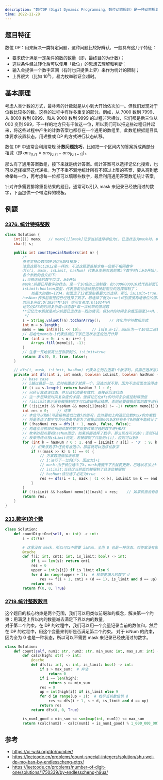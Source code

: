 ```yaml
---
description: "数位DP（Digit Dynamic Programming，数位动态规划）是一种动态规划算法的应用，用于解决与数字相关的问题，特别是涉及数字位数的计数、组合、计算等问题。"
time: 2022-11-28
---
```


## 题目特征

数位 DP：用来解决一类特定问题，这种问题比较好辨认，一般具有这几个特征：
* 要求统计满足一定条件的数的数量（即，最终目的为计数）；
* 这些条件经过转化后可以使用「数位」的思想去理解和判断；
* 输入会提供一个数字区间（有时也只提供上界）来作为统计的限制；
* 上界很大（比如 $10^8$），暴力枚举验证会超时。

## 基本原理

考虑人类计数的方式，最朴素的计数就是从小到大开始依次加一。但我们发现对于位数比较多的数，这样的过程中有许多重复的部分。例如，从 7000 数到 7999、从 8000 数到 8999、和从 9000 数到 9999 的过程非常相似，它们都是后三位从 000 变到 999，不一样的地方只有千位这一位，所以我们可以把这些过程归并起来，将这些过程中产生的计数答案也都存在一个通用的数组里。此数组根据题目具体要求设置状态，用递推或 DP 的方式进行状态转移。

数位 DP 中通常会利用常规 **计数问题技巧**，比如把一个区间内的答案拆成两部分相减（即 $ans_{\lbrack l, r \rbrack} = ans_{\lbrack 0, r \rbrack} - ans_{\lbrack 0, l-1 \rbrack}$）。

那么有了通用答案数组，接下来就是统计答案。统计答案可以选择记忆化搜索，也可以选择循环迭代递推。为了不重不漏地统计所有不超过上限的答案，要从高到低枚举每一位，再考虑每一位都可以填哪些数字，最后利用通用答案数组统计答案。

针对许多需要排除重复结果的题目，通常可以引入 mask 来记录已经使用过的数字，下面提供一个带注释的模板。

## 例题

### [2376. 统计特殊整数](https://leetcode.cn/problems/count-special-integers/)

```java
class Solution {
    int[][] memo;   // memo[i][mask]记录当前选择顺位为i，已选状态为mask时，构造第i位及后面位的合法方案数
    char[] s;

    public int countSpecialNumbers(int n) {
        /*
        参考灵神の数位DP记忆化DFS模板：
        注意这题与LC1012是一样的，不过这题更直接求每一位都不相同数字
        dfs(i, mask, isLimit, hasNum) 代表从左到右选到第i个数字时(i从0开始)，前面数字已选状态为mask时的合法方案数
        各个参数的含义如下:
        i:当前选择的数字位次，从0开始
        mask:前面已择数字的状态，是一个10位的二进制数，如:0000000010就代表前面已经选了1
        isLimit:boolean类型，代表当前位选择是否被前面位的选择限制了；
            如最大的数n=1234，前面选了12都是贴着最大的选择，那么 isLimit=true，选第3位的时候会被限制在0~3，否则超过n；否则是0~9，isLimit=false
        hasNum:表示前面是否已经选择了数字，若选择了就为true(识别直接构造低位的情况)
        时间复杂度:O(1024*M*10) 空间复杂度:O(1024*M)
        记忆化DFS的时间复杂度=状态数*每一次枚举的情况数
        **记忆化本质就是减少前面已选状态一致的情况，将1eM的时间复杂度压缩至1<<M，效率非常高**
         */
        s = String.valueOf(n).toCharArray();    // 转化为字符数组形式
        int m = s.length;
        memo = new int[m][1 << 10];     // i∈[0,m-1]，mask为一个10位二进制数
        // 初始化memo为-1代表该顺位下该已选状态还没进行计算
        for (int i = 0; i < m; i++) {
            Arrays.fill(memo[i], -1);
        }
        // 注意一开始最高位是有限制的，isLimit=true
        return dfs(0, 0, true, false);
    }

    // dfs(i, mask, isLimit, hasNum) 代表从左到右选第i个数字时，前面已选状态为mask时的合法方案数
    private int dfs(int i, int mask, boolean isLimit, boolean hasNum) {
        // base case
        // i越过最后一位，此时前面选了就算一个，没选的就不算，因为不选后面也没得选了
        if (i == s.length) return hasNum ? 1 : 0;
        // 已经计算过该状态，并且该状态是有效的，直接返回该状态
        // 这一步是降低时间复杂度的关键，使得记忆化dfs的时间复杂度控制得很低
        // !isLimit表示没有被限制的才可以直接得出结果，否则还要根据后面的数字进行计算子问题计算
        if (!isLimit && hasNum && memo[i][mask] != -1) return memo[i][mask];
        int res = 0;    // 结果
        // 本位可以取0(可直接构造低位数)的情况，此时要加上构造低位数0xxx的方案数
        // 将是否选了数字作为分类条件是为了避免出现00010这样有多个0的就不能统计了
        if (!hasNum) res = dfs(i + 1, mask, false, false);
        // 构造与当前顺位相同位数的数字就要枚举可选的数字进行DFS
        // 枚举的起点要视hasNum而定，如果前面选择了数字，那么现在可以选0；否则只能从1开始
        // 枚举得终点视isLimit而定，若被限制了只能到s[i]，否则可以到9
        for (int k = hasNum ? 0 : 1, end = isLimit ? s[i] - '0' : 9; k <= end; k++) {
            // 如果该数字k还没有被选中，那猫就可以选该位数字
            if (((mask >> k) & 1) == 0) {
                // 方案数遵循加法原理
                // i:进行下一位的DFS，因此为i+1
                // mask:由于该位选中了k，mask掩膜传下去就要更新，已选状态加上k
                // isLimit:当且仅当前面的被限制了且该位被限制
                // hasNum:该位选了必定为true
                res += dfs(i + 1, mask | (1 << k), isLimit && k == end, true);
            }
        }
        if (!isLimit && hasNum) memo[i][mask] = res;    // 如果前面没有限制，表明后面都是同质的，可以记录进memo中
        return res;
    }
}
```

### [233.数字1的个数](https://leetcode.cn/problems/number-of-digit-one/)

```py
class Solution:
    def countDigitOne(self, n: int) -> int:
        s = str(n)
        
        # 这里没有 mask，所以可以不需要 isNum，全为 0 也是一种状态，对答案没有影响
        @cache
        def f(i: int, cnt1: int, is_limit: bool) -> int:
            if i == len(s): return cnt1
            res = 0
            upper = int(s[i]) if is_limit else 9
            for d in range(upper + 1):  # 枚举要填入的数字 d
                res += f(i + 1, cnt1 + (d == 1), is_limit and d == up)
            return res
        return f(0, 0, True)
```

### [2719.统计整数数目](https://leetcode.cn/problems/count-of-integers/)

这个题目的核心约束是两个范围，我们可以用类似前缀和的概念，解决第一个约束：用满足上界以内的数量减去满足下界以内的数量。  
对于第二个约束，在 DP 的过程中，我们可以用一个变量记录当前的数位和，然后在 DP 的过程中，用这个变量来判断是否满足第二个约束。
对于 isNum 的约束，因为全为 0 也是一种状态，所以可以不需要 mask 来记录已经使用过的数字。

```py
class Solution:
    def count(self, num1: str, num2: str, min_sum: int, max_sum: int) -> int:
        def calc(high: str) -> int:
            @cache
            def dfs(i: int, s: int, is_limit: bool) -> int:
                if s > max_sum:  # 非法
                    return 0
                if i == len(high):
                    return s >= min_sum
                res = 0
                up = int(high[i]) if is_limit else 9
                for d in range(up + 1):  # 枚举当前数位填 d
                    res += dfs(i + 1, s + d, is_limit and d == up)
                return res
            return dfs(0, 0, True)

        is_num1_good = min_sum <= sum(map(int, num1)) <= max_sum
        return (calc(num2) - calc(num1) + is_num1_good) % 1_000_000_007
```

## 参考

* https://oi-wiki.org/dp/number/
* https://leetcode.cn/problems/count-special-integers/solution/shu-wei-dp-mo-ban-by-endlesscheng-xtgx/
* https://leetcode.cn/problems/number-of-digit-one/solutions/1750339/by-endlesscheng-h9ua/